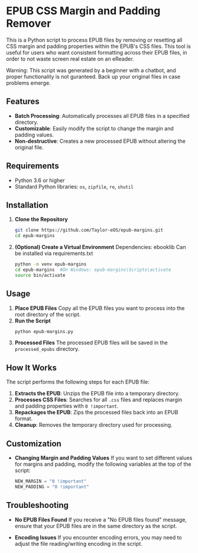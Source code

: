 # EPUB CSS Margin and Padding Remover

This is a Python script to process EPUB files by removing or resetting all CSS margin and padding properties within the EPUB's CSS files. This tool is useful for users who want consistent formatting across their EPUB files, in order to not waste screen real estate on an eReader.<p>
Warning: This script was generated by a beginner with a chatbot, and proper functionality is not guranteed. Back up your original files in case problems emerge.

## Features
- **Batch Processing**: Automatically processes all EPUB files in a specified directory.
- **Customizable**: Easily modify the script to change the margin and padding values.
- **Non-destructive**: Creates a new processed EPUB without altering the original file.

## Requirements
- Python 3.6 or higher
- Standard Python libraries: `os`, `zipfile`, `re`, `shutil`

## Installation
1. **Clone the Repository**
   ```bash
   git clone https://github.com/Taylor-eOS/epub-margins.git
   cd epub-margins
   ```
2. **(Optional) Create a Virtual Environment**
   Dependencies: ebooklib
   Can be installed via requirements.txt
   ```bash
   python -m venv epub-margins
   cd epub-margins  #On Windows: epub-margins\Scripts\activate
   source bin/activate
   ```

## Usage
1. **Place EPUB Files**
   Copy all the EPUB files you want to process into the root directory of the script.
2. **Run the Script**
   ```bash
   python epub-margins.py
   ```
3. **Processed Files**
   The processed EPUB files will be saved in the `processed_epubs` directory.

## How It Works
The script performs the following steps for each EPUB file:

1. **Extracts the EPUB**: Unzips the EPUB file into a temporary directory.
2. **Processes CSS Files**: Searches for all `.css` files and replaces margin and padding properties with `0 !important`.
3. **Repackages the EPUB**: Zips the processed files back into an EPUB format.
4. **Cleanup**: Removes the temporary directory used for processing.

## Customization
- **Changing Margin and Padding Values**
  If you want to set different values for margins and padding, modify the following variables at the top of the script:

  ```python
  NEW_MARGIN = "0 !important"
  NEW_PADDING = "0 !important"
  ```

## Troubleshooting
- **No EPUB Files Found**
  If you receive a "No EPUB files found" message, ensure that your EPUB files are in the same directory as the script.

- **Encoding Issues**
  If you encounter encoding errors, you may need to adjust the file reading/writing encoding in the script.
